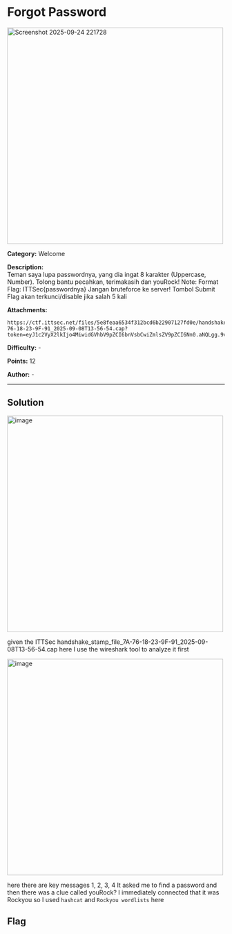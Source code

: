 # Forgot Password 

<img width="500" height="500" alt="Screenshot 2025-09-24 221728" src="https://github.com/user-attachments/assets/adfc2de6-3c52-4a49-a670-82fb2fd68d06" />

**Category:** Welcome  


**Description:**  
Teman saya lupa passwordnya, yang dia ingat 8 karakter (Uppercase, Number).
Tolong bantu pecahkan, terimakasih dan youRock!
Note: Format Flag: ITTSec{passwordnya} Jangan bruteforce ke server! Tombol Submit Flag akan terkunci/disable jika salah 5 kali

**Attachments:** 
```
https://ctf.ittsec.net/files/5e8feaa6534f312bcd6b22907127fd0e/handshake_ITTSec_7A-76-18-23-9F-91_2025-09-08T13-56-54.cap?token=eyJ1c2VyX2lkIjo4MiwidGVhbV9pZCI6bnVsbCwiZmlsZV9pZCI6Nn0.aNQLgg.9v3pcSjTTuMLsM92SA2GUdtqkxc
```

**Difficulty:** -  

**Points:** 12

**Author:** - 

---

## Solution
<img width="500" height="500" alt="image" src="https://github.com/user-attachments/assets/3e2a62d6-fcda-458a-ad3c-05880a4fa68d" />

given the ITTSec handshake_stamp_file_7A-76-18-23-9F-91_2025-09-08T13-56-54.cap here I use the wireshark tool to analyze it first

<img width="500" height="500" alt="image" src="https://github.com/user-attachments/assets/30e59587-589b-40fd-aa68-fe1c8551f4ff" />

here there are key messages 1, 2, 3, 4 It asked me to find a password and then there was a clue called youRock? I immediately connected that it was Rockyou so I used ```hashcat``` and ```Rockyou wordlists``` here


## Flag

```

```
